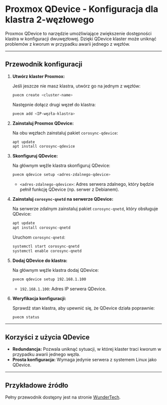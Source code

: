 # Proxmox QDevice - Konfiguracja dla klastra 2-węzłowego

Proxmox QDevice to narzędzie umożliwiające zwiększenie dostępności klastra w konfiguracji dwuwęzłowej. Dzięki QDevice klaster może uniknąć problemów z kworum w przypadku awarii jednego z węzłów.

---

## Przewodnik konfiguracji

1. **Utwórz klaster Proxmox:**

   Jeśli jeszcze nie masz klastra, utwórz go na jednym z węzłów:
   ```bash
   pvecm create <cluster-name>
   ```

   Następnie dołącz drugi węzeł do klastra:
   ```bash
   pvecm add <IP-węzła-klastra>
   ```

2. **Zainstaluj Proxmox QDevice:**

   Na obu węzłach zainstaluj pakiet `corosync-qdevice`:
   ```bash
   apt update
   apt install corosync-qdevice
   ```

3. **Skonfiguruj QDevice:**

   Na głównym węźle klastra skonfiguruj QDevice:
   ```bash
   pvecm qdevice setup <adres-zdalnego-qdevice>
   ```

   - `<adres-zdalnego-qdevice>`: Adres serwera zdalnego, który będzie pełnił funkcję QDevice (np. serwer z Debianem).

4. **Zainstaluj `corosync-qnetd` na serwerze QDevice:**

   Na serwerze zdalnym zainstaluj pakiet `corosync-qnetd`, który obsługuje QDevice:
   ```bash
   apt update
   apt install corosync-qnetd
   ```

   Uruchom `corosync-qnetd`:
   ```bash
   systemctl start corosync-qnetd
   systemctl enable corosync-qnetd
   ```

5. **Dodaj QDevice do klastra:**

   Na głównym węźle klastra dodaj QDevice:
   ```bash
   pvecm qdevice setup 192.168.1.100
   ```

   - `192.168.1.100`: Adres IP serwera QDevice.

6. **Weryfikacja konfiguracji:**

   Sprawdź stan klastra, aby upewnić się, że QDevice działa poprawnie:
   ```bash
   pvecm status
   ```

---

## Korzyści z użycia QDevice

- **Redundancja:** Pozwala uniknąć sytuacji, w której klaster traci kworum w przypadku awarii jednego węzła.
- **Prosta konfiguracja:** Wymaga jedynie serwera z systemem Linux jako QDevice.

---

## Przykładowe źródło
Pełny przewodnik dostępny jest na stronie [WunderTech](https://www.wundertech.net/how-to-create-a-2-node-cluster-in-proxmox/).
